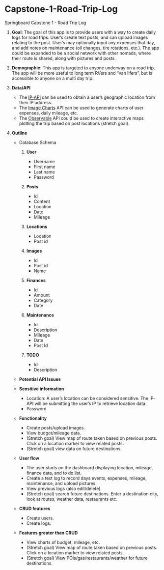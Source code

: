 # Capstone-1-Road-Trip-Log
Springboard Capstone 1 - Road Trip Log

1. **Goal**: The goal of this app is to provide users with a way to create daily logs for road trips. User’s create text posts, and can upload images relating to the post. User’s may optionally input any expenses that day, and add notes on maintenance (oil changes, tire rotations, etc.). The app could be expanded to be a social network with other nomads, where their route is shared, along with pictures and posts. 

2. **Demographic**: This app is targeted to anyone underway on a road trip. The app will be more useful to long term RVers and “van lifers”, but is accessible to anyone on a multi day trip. 

3. **Data/API**
   - The [IP-API](https://ip-api.com/docs/api:json) can be used to obtain a user’s geographic location from their IP address.
   - The [Image Charts](https://documentation.image-charts.com/) API can be used to generate charts of user expenses, daily mileage, etc.
   - The [Observable](https://github.com/d3/d3/blob/main/API.md) API could be used to create interactive maps plotting the trip based on post locations  (stretch goal).

4. **Outline**
   - Database Schema
   
      1. **User**
         - Username
         - First name
         - Last name
         - Password
         
      2. **Posts**
         - Id
         - Content
         - Location
         - Date
         - Mileage
         
      3. **Locations**
         - Location
         - Post id
         
      4. **Images**
         - Id
         - Post id 
         - Name
         
      5. **Finances**
         - Id
         - Amount
         - Category
         - Date
         
      6. **Maintenance**
         - Id
         - Description
         - Mileage
         - Date
         - Post Id
         
      7. **TODO**
         - Id
         - Description

   - **Potential API Issues**

   - **Sensitive information**
      - Location: A user’s location can be considered sensitive. The IP-API will be submitting the user’s IP to retrieve location data. 
      - Password

   - **Functionality**
      - Create posts/upload images.
      - View budget/mileage data.
      - (Stretch goal) View map of route taken based on previous posts. Click on a location marker to view related posts. 
      - (Stretch goal) view data on future destinations.

   - **User flow**
      - The user starts on the dashboard displaying location, mileage, finance data, and to do list.
      - Create a text log to record days events, expenses, mileage, maintenance, and upload pictures.
      - View previous logs (also edit/delete).
      - (Stretch goal) search future destinations. Enter a destination city, look at routes, weather data, restaurants etc.  

   - **CRUD features**
      - Create users.
      - Create logs.

   - **Features greater than CRUD**
      - View charts of budget, mileage, etc.
      - (Stretch goal) View map of route taken based on previous posts. Click on a location marker to view related posts. 
      - (Stretch goal) View POIs/gas/restaurants/weather for future destinations.

